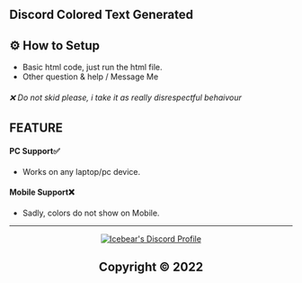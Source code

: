 ## Discord Colored Text Generated


     
      
## ⚙ How to Setup
- Basic html code, just run the html file.
- Other question & help / Message Me 
###### ❌ Do not skid please, i take it as really disrespectful behaivour 
    
     
   
## FEATURE     

#### PC Support✅  
- Works on any laptop/pc device.

#### Mobile Support❌
- Sadly, colors do not show on Mobile.




---

  <p align="center">
    <a href="https://discord.com/users/962246843272671262">
        <img title="Icebear's Discord" alt="Icebear's Discord Profile" src="https://discord.c99.nl/widget/theme-4/962246843272671262.png"/>
    </a>
</p> 
 
##   <p align="center">  Copyright © 2022 








